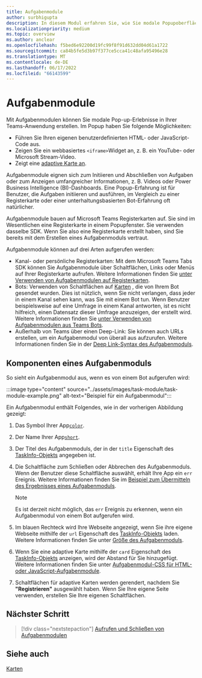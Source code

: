 ```yaml
---
title: Aufgabenmodule
author: surbhigupta
description: In diesem Modul erfahren Sie, wie Sie modale Popupoberflächen hinzufügen, um Informationen aus Ihren Microsoft Teams-Apps für Ihre Benutzer zu sammeln oder anzuzeigen.
ms.localizationpriority: medium
ms.topic: overview
ms.author: anclear
ms.openlocfilehash: f5bed6e92200d19fc99f8f91d632dd04d61a1722
ms.sourcegitcommit: ca84b5fe5d3b97f377ce5cca41c48afa95496e28
ms.translationtype: MT
ms.contentlocale: de-DE
ms.lasthandoff: 06/17/2022
ms.locfileid: "66143599"
---
```

# <a name="task-modules"></a>Aufgabenmodule

Mit Aufgabenmodulen können Sie modale Pop-up-Erlebnisse in Ihrer Teams-Anwendung erstellen. Im Popup haben Sie folgende Möglichkeiten:

* Führen Sie Ihren eigenen benutzerdefinierten HTML- oder JavaScript-Code aus.
* Zeigen Sie ein webbasiertes `<iframe>`Widget an, z. B. ein YouTube- oder Microsoft Stream-Video.
* Zeigt eine [adaptive Karte an](/adaptive-cards/).

Aufgabenmodule eignen sich zum Initiieren und Abschließen von Aufgaben oder zum Anzeigen umfangreicher Informationen, z. B. Videos oder Power Business Intelligence (BI)-Dashboards. Eine Popup-Erfahrung ist für Benutzer, die Aufgaben initiieren und ausführen, im Vergleich zu einer Registerkarte oder einer unterhaltungsbasierten Bot-Erfahrung oft natürlicher.

Aufgabenmodule bauen auf Microsoft Teams Registerkarten auf. Sie sind im Wesentlichen eine Registerkarte in einem Popupfenster. Sie verwenden dasselbe SDK. Wenn Sie also eine Registerkarte erstellt haben, sind Sie bereits mit dem Erstellen eines Aufgabenmoduls vertraut.

Aufgabenmodule können auf drei Arten aufgerufen werden:

* Kanal- oder persönliche Registerkarten: Mit dem Microsoft Teams Tabs SDK können Sie Aufgabenmodule über Schaltflächen, Links oder Menüs auf Ihrer Registerkarte aufrufen. Weitere Informationen finden Sie [unter Verwenden von Aufgabenmodulen auf Registerkarten](~/task-modules-and-cards/task-modules/task-modules-tabs.md).
* Bots: Verwenden von Schaltflächen auf [Karten](~/task-modules-and-cards/cards/cards-reference.md) , die von Ihrem Bot gesendet wurden. Dies ist nützlich, wenn Sie nicht verlangen, dass jeder in einem Kanal sehen kann, was Sie mit einem Bot tun. Wenn Benutzer beispielsweise auf eine Umfrage in einem Kanal antworten, ist es nicht hilfreich, einen Datensatz dieser Umfrage anzuzeigen, der erstellt wird. Weitere Informationen finden Sie [unter Verwenden von Aufgabenmodulen aus Teams Bots](~/task-modules-and-cards/task-modules/task-modules-bots.md).
* Außerhalb von Teams über einen Deep-Link: Sie können auch URLs erstellen, um ein Aufgabenmodul von überall aus aufzurufen. Weitere Informationen finden Sie in der [Deep Link-Syntax des Aufgabenmoduls](~/task-modules-and-cards/task-modules/invoking-task-modules.md#task-module-deep-link-syntax).

## <a name="components-of-a-task-module"></a>Komponenten eines Aufgabenmoduls

So sieht ein Aufgabenmodul aus, wenn es von einem Bot aufgerufen wird:

:::image type="content" source="../assets/images/task-module/task-module-example.png" alt-text="Beispiel für ein Aufgabenmodul":::

Ein Aufgabenmodul enthält Folgendes, wie in der vorherigen Abbildung gezeigt:

1. Das Symbol Ihrer App[`color`](~/resources/schema/manifest-schema.md#icons).
2. Der Name Ihrer App[`short`](~/resources/schema/manifest-schema.md#name).
3. Der Titel des Aufgabenmoduls, der in der `title` Eigenschaft des [TaskInfo-Objekts](~/task-modules-and-cards/task-modules/invoking-task-modules.md#the-taskinfo-object) angegeben ist.
4. Die Schaltfläche zum Schließen oder Abbrechen des Aufgabenmoduls. Wenn der Benutzer diese Schaltfläche auswählt, erhält Ihre App ein `err` Ereignis. Weitere Informationen finden Sie im [Beispiel zum Übermitteln des Ergebnisses eines Aufgabenmoduls](~/task-modules-and-cards/task-modules/task-modules-tabs.md#example-of-submitting-the-result-of-a-task-module).

    > [!NOTE]
    > Es ist derzeit nicht möglich, das `err` Ereignis zu erkennen, wenn ein Aufgabenmodul von einem Bot aufgerufen wird.

5. Im blauen Rechteck wird Ihre Webseite angezeigt, wenn Sie ihre eigene Webseite mithilfe der `url` Eigenschaft des [TaskInfo-Objekts](~/task-modules-and-cards/task-modules/invoking-task-modules.md#the-taskinfo-object) laden. Weitere Informationen finden Sie unter [Größe des Aufgabenmoduls](~/task-modules-and-cards/task-modules/invoking-task-modules.md#task-module-sizing).
6. Wenn Sie eine adaptive Karte mithilfe der `card` Eigenschaft des [TaskInfo-Objekts](~/task-modules-and-cards/task-modules/invoking-task-modules.md#the-taskinfo-object) anzeigen, wird der Abstand für Sie hinzugefügt. Weitere Informationen finden Sie unter [Aufgabenmodul-CSS für HTML- oder JavaScript-Aufgabenmodule](~/task-modules-and-cards/task-modules/invoking-task-modules.md#task-module-css-for-html-or-javascript-task-modules).
7. Schaltflächen für adaptive Karten werden gerendert, nachdem Sie **"Registrieren"** ausgewählt haben. Wenn Sie Ihre eigene Seite verwenden, erstellen Sie Ihre eigenen Schaltflächen.

## <a name="next-step"></a>Nächster Schritt

> [!div class="nextstepaction"]
> [Aufrufen und Schließen von Aufgabenmodulen](~/task-modules-and-cards/task-modules/invoking-task-modules.md)

## <a name="see-also"></a>Siehe auch

[Karten](~/task-modules-and-cards/what-are-cards.md)
